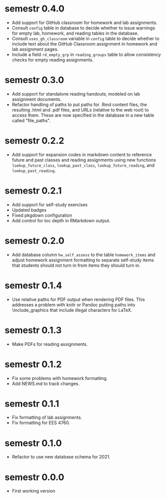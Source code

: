 # semestr 0.4.0

* Add support for GitHub classroom for homework and lab assignments.
* Consult `config` table in database to decide whether to issue
  warnings for empty lab, homework, and reading tables in the 
  database.
* Consult `uses_gh_classroom` variable in `config` table to decide
  whether to include text about the GitHub Classroom assignment in
  homework and lab assignment pages.
* Include a field `rd_empty_grp` in `reading_groups` table to allow
  consistency checks for empty reading assignments.

# semestr 0.3.0

* Add support for standalone reading handouts, modeled on lab assignment
  documents.
* Refactor handling of paths to put paths for .Rmd content files, the 
  resulting .html and .pdf files, and URLs (relative to the web root)
  to access them. These are now specified in the database in a new table
  called "file_paths".

# semestr 0.2.2

* Add support for expansion codes in markdown content to reference future
  and past classes and reading assignments using new functions 
  `lookup_future_class`, `lookup_past_class`, `lookup_future_reading`,
  and `lookup_past_reading`.

# semestr 0.2.1

* Add support for self-study exercises
* Updated badges
* Fixed pkgdown configuration
* Add control for toc depth in RMarkdown output.

# semestr 0.2.0

* Add database column `hw_self_assess` to the table `homework_items` and 
  adjust homework assignment formatting to separate self-study items that
  students should not turn in from items they should turn in.

# semestr 0.1.4

* Use relative paths for PDF output when rendering PDF files. 
  This addresses a problem with knitr or Pandoc putting paths into 
  \include_graphics that include illegal characters for LaTeX.

# semestr 0.1.3

* Make PDFs for reading assignments.

# semestr 0.1.2

* Fix some problems with homework formatting.
* Add NEWS.md to track changes.

# semestr 0.1.1

* Fix formatting of lab assignments. 
* Fix formatting for EES 4760.

# semestr 0.1.0

* Refactor to use new database schema for 2021.

# semestr 0.0.0

* First working version
